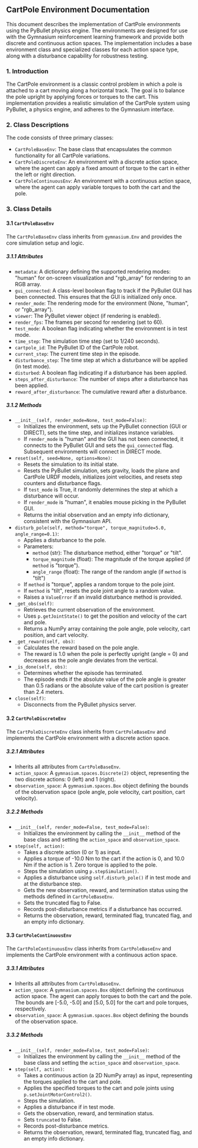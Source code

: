## CartPole Environment Documentation

This document describes the implementation of CartPole environments using the PyBullet physics engine. The environments are designed for use with the Gymnasium reinforcement learning framework and provide both discrete and continuous action spaces. The implementation includes a base environment class and specialized classes for each action space type, along with a disturbance capability for robustness testing.

### 1. Introduction

The CartPole environment is a classic control problem in which a pole is attached to a cart moving along a horizontal track. The goal is to balance the pole upright by applying forces or torques to the cart. This implementation provides a realistic simulation of the CartPole system using PyBullet, a physics engine, and adheres to the Gymnasium interface.

### 2. Class Descriptions

The code consists of three primary classes:

* `CartPoleBaseEnv`: The base class that encapsulates the common functionality for all CartPole variations.
* `CartPoleDiscreteEnv`: An environment with a discrete action space, where the agent can apply a fixed amount of torque to the cart in either the left or right direction.
* `CartPoleContinuousEnv`: An environment with a continuous action space, where the agent can apply variable torques to both the cart and the pole.

### 3. Class Details

#### 3.1 `CartPoleBaseEnv`

The `CartPoleBaseEnv` class inherits from `gymnasium.Env` and provides the core simulation setup and logic.

##### 3.1.1 Attributes

* `metadata`: A dictionary defining the supported rendering modes: "human" for on-screen visualization and "rgb_array" for rendering to an RGB array.
* `gui_connected`: A class-level boolean flag to track if the PyBullet GUI has been connected. This ensures that the GUI is initialized only once.
* `render_mode`: The rendering mode for the environment (None, "human", or "rgb_array").
* `viewer`: The PyBullet viewer object (if rendering is enabled).
* `render_fps`: The frames per second for rendering (set to 60).
* `test_mode`: A boolean flag indicating whether the environment is in test mode.
* `time_step`: The simulation time step (set to 1/240 seconds).
* `cartpole_id`: The PyBullet ID of the CartPole robot.
* `current_step`: The current time step in the episode.
* `disturbance_step`: The time step at which a disturbance will be applied (in test mode).
* `disturbed`: A boolean flag indicating if a disturbance has been applied.
* `steps_after_disturbance`: The number of steps after a disturbance has been applied.
* `reward_after_disturbance`: The cumulative reward after a disturbance.

##### 3.1.2 Methods

* `__init__(self, render_mode=None, test_mode=False)`:
    * Initializes the environment, sets up the PyBullet connection (GUI or DIRECT), sets the time step, and initializes instance variables.
    * If `render_mode` is "human" and the GUI has not been connected, it connects to the PyBullet GUI and sets the `gui_connected` flag. Subsequent environments will connect in DIRECT mode.
* `reset(self, seed=None, options=None)`:
    * Resets the simulation to its initial state.
    * Resets the PyBullet simulation, sets gravity, loads the plane and CartPole URDF models, initializes joint velocities, and resets step counters and disturbance flags.
    * If `test_mode` is True, it randomly determines the step at which a disturbance will occur.
    * If `render_mode` is "human", it enables mouse picking in the PyBullet GUI.
    * Returns the initial observation and an empty info dictionary, consistent with the Gymnasium API.
* `disturb_pole(self, method="torque", torque_magnitude=5.0, angle_range=0.1)`:
    * Applies a disturbance to the pole.
    * Parameters:
        * `method` (str): The disturbance method, either "torque" or "tilt".
        * `torque_magnitude` (float): The magnitude of the torque applied (if `method` is "torque").
        * `angle_range` (float): The range of the random angle (if `method` is "tilt")
    * If `method` is "torque", applies a random torque to the pole joint.
    * If `method` is "tilt", resets the pole joint angle to a random value.
    * Raises a `ValueError` if an invalid disturbance method is provided.
* `_get_obs(self)`:
    * Retrieves the current observation of the environment.
    * Uses `p.getJointState()` to get the position and velocity of the cart and pole.
    * Returns a NumPy array containing the pole angle, pole velocity, cart position, and cart velocity.
* `_get_reward(self, obs)`:
    * Calculates the reward based on the pole angle.
    * The reward is 1.0 when the pole is perfectly upright (angle = 0) and decreases as the pole angle deviates from the vertical.
* `_is_done(self, obs)`:
    * Determines whether the episode has terminated.
    * The episode ends if the absolute value of the pole angle is greater than 0.5 radians or the absolute value of the cart position is greater than 2.4 meters.
* `close(self)`:
    * Disconnects from the PyBullet physics server.

#### 3.2 `CartPoleDiscreteEnv`

The `CartPoleDiscreteEnv` class inherits from `CartPoleBaseEnv` and implements the CartPole environment with a discrete action space.

##### 3.2.1 Attributes

* Inherits all attributes from `CartPoleBaseEnv`.
* `action_space`: A `gymnasium.spaces.Discrete(2)` object, representing the two discrete actions: 0 (left) and 1 (right).
* `observation_space`: A `gymnasium.spaces.Box` object defining the bounds of the observation space (pole angle, pole velocity, cart position, cart velocity).

##### 3.2.2 Methods

* `__init__(self, render_mode=False, test_mode=False)`:
    * Initializes the environment by calling the `__init__` method of the base class and setting the `action_space` and `observation_space`.
* `step(self, action)`:
    * Takes a discrete action (0 or 1) as input.
    * Applies a torque of -10.0 Nm to the cart if the action is 0, and 10.0 Nm if the action is 1. Zero torque is applied to the pole.
    * Steps the simulation using `p.stepSimulation()`.
    * Applies a disturbance using `self.disturb_pole()` if in test mode and at the disturbance step.
    * Gets the new observation, reward, and termination status using the methods defined in `CartPoleBaseEnv`.
    * Sets the truncated flag to False.
    * Records post-disturbance metrics if a disturbance has occurred.
    * Returns the observation, reward, terminated flag, truncated flag, and an empty info dictionary.

#### 3.3 `CartPoleContinuousEnv`

The `CartPoleContinuousEnv` class inherits from `CartPoleBaseEnv` and implements the CartPole environment with a continuous action space.

##### 3.3.1 Attributes

* Inherits all attributes from `CartPoleBaseEnv`.
* `action_space`: A `gymnasium.spaces.Box` object defining the continuous action space. The agent can apply torques to both the cart and the pole. The bounds are [-5.0, -5.0] and [5.0, 5.0] for the cart and pole torques, respectively.
* `observation_space`: A `gymnasium.spaces.Box` object defining the bounds of the observation space.

##### 3.3.2 Methods

* `__init__(self, render_mode=False, test_mode=False)`:
    * Initializes the environment by calling the `__init__` method of the base class and setting the `action_space` and `observation_space`.
* `step(self, action)`:
    * Takes a continuous action (a 2D NumPy array) as input, representing the torques applied to the cart and pole.
    * Applies the specified torques to the cart and pole joints using `p.setJointMotorControl2()`.
    * Steps the simulation.
    * Applies a disturbance if in test mode.
    * Gets the observation, reward, and termination status.
    * Sets `truncated` to False.
    * Records post-disturbance metrics.
    * Returns the observation, reward, terminated flag, truncated flag, and an empty info dictionary.

